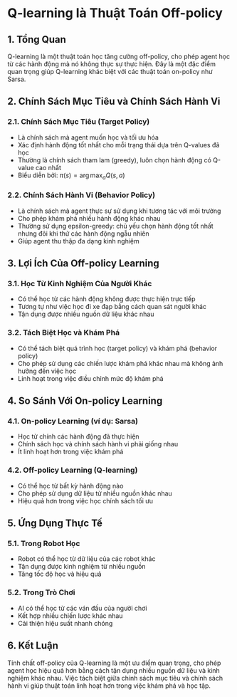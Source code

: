 # Q-learning là Thuật Toán Off-policy

## 1. Tổng Quan
Q-learning là một thuật toán học tăng cường off-policy, cho phép agent học từ các hành động mà nó không thực sự thực hiện. Đây là một đặc điểm quan trọng giúp Q-learning khác biệt với các thuật toán on-policy như Sarsa.

## 2. Chính Sách Mục Tiêu và Chính Sách Hành Vi

### 2.1. Chính Sách Mục Tiêu (Target Policy)
- Là chính sách mà agent muốn học và tối ưu hóa
- Xác định hành động tốt nhất cho mỗi trạng thái dựa trên Q-values đã học
- Thường là chính sách tham lam (greedy), luôn chọn hành động có Q-value cao nhất
- Biểu diễn bởi: $\pi(s) = \arg\max_a Q(s,a)$

### 2.2. Chính Sách Hành Vi (Behavior Policy)
- Là chính sách mà agent thực sự sử dụng khi tương tác với môi trường
- Cho phép khám phá nhiều hành động khác nhau
- Thường sử dụng epsilon-greedy: chủ yếu chọn hành động tốt nhất nhưng đôi khi thử các hành động ngẫu nhiên
- Giúp agent thu thập đa dạng kinh nghiệm

## 3. Lợi Ích Của Off-policy Learning

### 3.1. Học Từ Kinh Nghiệm Của Người Khác
- Có thể học từ các hành động không được thực hiện trực tiếp
- Tương tự như việc học đi xe đạp bằng cách quan sát người khác
- Tận dụng được nhiều nguồn dữ liệu khác nhau

### 3.2. Tách Biệt Học và Khám Phá
- Có thể tách biệt quá trình học (target policy) và khám phá (behavior policy)
- Cho phép sử dụng các chiến lược khám phá khác nhau mà không ảnh hưởng đến việc học
- Linh hoạt trong việc điều chỉnh mức độ khám phá

## 4. So Sánh Với On-policy Learning

### 4.1. On-policy Learning (ví dụ: Sarsa)
- Học từ chính các hành động đã thực hiện
- Chính sách học và chính sách hành vi phải giống nhau
- Ít linh hoạt hơn trong việc khám phá

### 4.2. Off-policy Learning (Q-learning)
- Có thể học từ bất kỳ hành động nào
- Cho phép sử dụng dữ liệu từ nhiều nguồn khác nhau
- Hiệu quả hơn trong việc học chính sách tối ưu

## 5. Ứng Dụng Thực Tế

### 5.1. Trong Robot Học
- Robot có thể học từ dữ liệu của các robot khác
- Tận dụng được kinh nghiệm từ nhiều nguồn
- Tăng tốc độ học và hiệu quả

### 5.2. Trong Trò Chơi
- AI có thể học từ các ván đấu của người chơi
- Kết hợp nhiều chiến lược khác nhau
- Cải thiện hiệu suất nhanh chóng

## 6. Kết Luận
Tính chất off-policy của Q-learning là một ưu điểm quan trọng, cho phép agent học hiệu quả hơn bằng cách tận dụng nhiều nguồn dữ liệu và kinh nghiệm khác nhau. Việc tách biệt giữa chính sách mục tiêu và chính sách hành vi giúp thuật toán linh hoạt hơn trong việc khám phá và học tập.
